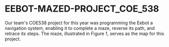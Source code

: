 # EEBOT-MAZED-PROJECT_COE_538
Our team's COE538 project for this year was programming the Eebot a navigation system, enabling it to complete a maze, reverse its path, and retrace its steps. The maze, illustrated in Figure 1, serves as the map for this project.
